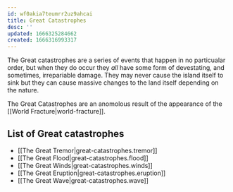 ```yaml
---
id: wf0akia7teumrr2uz9ahcai
title: Great Catastrophes
desc: ''
updated: 1666325284662
created: 1666316993317
---
```

The Great catastrophes are a series of events that happen in no particualar order, but when they do occur they *all* have some form of devestating, and sometimes, irrepariable damage. They may never cause the island itself to sink but they can cause massive changes to the land itself depending on the nature.

The Great Catastrophes are an anomolous result of the appearance of the [[World Fracture|world-fracture]].

## List of Great catastrophes
- [[The Great Tremor|great-catastrophes.tremor]]
- [[The Great Flood|great-catastrophes.flood]]
- [[The Great Winds|great-catastrophes.winds]]
- [[The Great Eruption|great-catastrophes.eruption]]
- [[The Great Wave|great-catastrophes.wave]]
